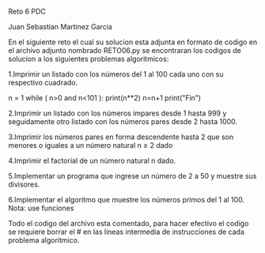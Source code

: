 Reto 6 PDC

Juan Sebastian Martinez Garcia

En el siguiente reto el cual su solucion esta adjunta en formato de codigo en el archivo adjunto nombrado RETO06.py se encontraran los codigos de solucion a los siguientes problemas algoritmicos:

1.Imprimir un listado con los números del 1 al 100 cada uno con su respectivo cuadrado.

n = 1
while ( n>0 and n<101 ):
  print(n**2)
  n=n+1
print("Fin")

2.Imprimir un listado con los números impares desde 1 hasta 999 y seguidamente otro listado con los números pares desde 2 hasta 1000.

3.Imprimir los números pares en forma descendente hasta 2 que son menores o iguales a un número natural n ≥ 2 dado

4.Imprimir el factorial de un número natural n dado.

5.Implementar un programa que ingrese un número de 2 a 50 y muestre sus divisores.

6.Implementar el algoritmo que muestre los números primos del 1 al 100. Nota: use funciones


Todo el codigo del archivo esta comentado, para hacer efectivo el codigo se requiere borrar el # en las lineas intermedia de instrucciones de cada problema algoritmico.
